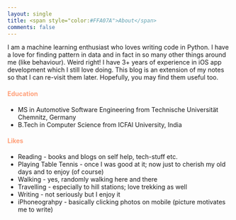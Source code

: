 ```yaml
---
layout: single
title: <span style="color:#FFA07A">About</span>
comments: false
---
```


I am a machine learning enthusiast who loves writing code in Python. I have a love for finding pattern in data and in fact in so many other things around me (like behaviour). Weird right! I have 3+ years of experience in iOS app development which I still love doing. This blog is an extension of my notes so that I can re-visit them later. Hopefully, you may find them useful too. 

#### <span style="color:#FFA07A">Education</span>
* MS in Automotive Software Engineering from Technische Universität Chemnitz, Germany
* B.Tech in Computer Science from ICFAI University, India

#### <span style="color:#FFA07A">Likes</span>
* Reading - books and blogs on self help, tech-stuff etc.
* Playing Table Tennis - once I was good at it; now just to cherish my old days and to enjoy (of course)
* Walking - yes, randomly walking here and there
* Travelling - especially to hill stations; love trekking as well
* Writing - not seriously but I enjoy it
* iPhoneograhpy - basically clicking photos on mobile (picture motivates me to write)

